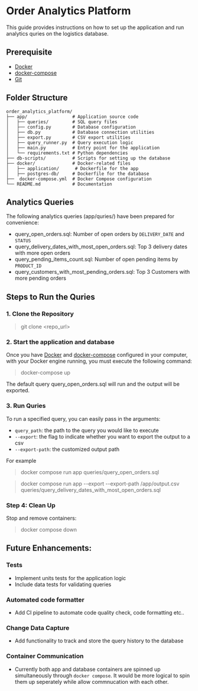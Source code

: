# Order Analytics Platform

This guide provides instructions on how to set up the application and run analytics quries on the logistics database. 

## Prerequisite
* [Docker](https://www.docker.com/products/docker-desktop/)
* [docker-compose](https://docs.docker.com/compose/install/)
* [Git](https://git-scm.com/)

## Folder Structure
```
order_analytics_platform/
├── app/                 # Application source code
│   ├── queries/         # SQL query files
│   ├── config.py        # Database configuration
│   ├── db.py            # Database connection utilities
│   ├── export.py        # CSV export utilities
│   ├── query_runner.py  # Query execution logic
│   ├── main.py          # Entry point for the application
│   └── requirements.txt # Python dependencies
├── db-scripts/          # Scripts for setting up the database
├── docker/              # Docker-related files
│   ├── application/      # Dockerfile for the app
│   ├── postgres-db/     # Dockerfile for the database
├──  docker-compose.yml  # Docker Compose configuration
└── README.md            # Documentation
```

## Analytics Queries
The following analytics queries (app/quries/) have been prepared for convenience:
* query_open_orders.sql: Number of open orders by `DELIVERY_DATE` and `STATUS`
* query_delivery_dates_with_most_open_orders.sql: Top 3 delivery dates with more open orders
* query_pending_items_count.sql: Number of open pending items by `PRODUCT_ID`
* query_customers_with_most_pending_orders.sql: Top 3 Customers with more pending orders

## Steps to Run the Quries
### 1. Clone the Repository
> git clone <repo_url>
 
### 2. Start the application and database

Once you have [Docker](https://www.docker.com/products/docker-desktop/) and [docker-compose](https://docs.docker.com/compose/install/) configured in your computer, with your Docker engine running, you must execute the following command:
   > docker-compose up

The default query query_open_orders.sql will run and the output will be exported.

### 3. Run Quries

To run a specified query, you can easily pass in the arguments:
* `query_path`: the path to the query you would like to execute
* `--export`: the flag to indicate whether you want to export the output to a csv
* `--export-path`: the customized output path

For example

> docker compose run app queries/query_open_orders.sql

> docker compose run app --export --export-path /app/output.csv queries/query_delivery_dates_with_most_open_orders.sql


### Step 4: Clean Up
Stop and remove containers:
> docker compose down


## Future Enhancements:
### Tests
* Implement units tests for the application logic
* Include data tests for validating queries
### Automated code formatter
* Add CI pipeline to automate code quality check, code formatting etc..
### Change Data Capture
* Add functionality to track and store the query history to the database
### Container Communication
* Currently both app and database containers are spinned up simultaneously through `docker compose`. It would be more logical to spin them up seperately while allow commnucation with each other.

